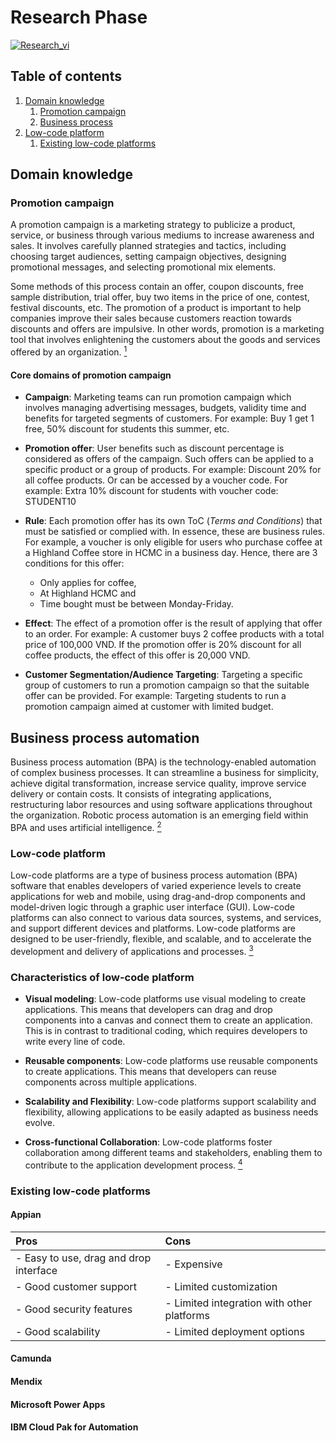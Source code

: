 # Research Phase

[![Research_vi](https://github.com/yammadev/flag-icons/blob/master/png/VN.png?raw=true)](./vi/research_vi.md)

## Table of contents
1. [Domain knowledge](#domain-knowledge)
    1. [Promotion campaign](#promotion-campaign)
	2. [Business process](#business-process)
2. [Low-code platform](#low-code-platform)
	1. [Existing low-code platforms](#existing-low-code-platforms)

## Domain knowledge
### Promotion campaign

A promotion campaign is a marketing strategy to publicize a product, service, or business through various mediums to increase awareness and sales. It involves carefully planned strategies and tactics, including choosing target audiences, setting campaign objectives, designing promotional messages, and selecting promotional mix elements.

Some methods of this process contain an offer, coupon discounts, free sample distribution, trial offer, buy two items in the price of one, contest, festival discounts, etc. The promotion of a product is important to help companies improve their sales because customers reaction towards discounts and offers are impulsive. In other words, promotion is a marketing tool that involves enlightening the customers about the goods and services offered by an organization. [<sup>1</sup>](https://byjus.com/commerce/what-is-promotion/)

#### Core domains of promotion campaign

- **Campaign**: Marketing teams can run promotion campaign which involves managing advertising messages, budgets, validity time and benefits for targeted segments of customers. For example: Buy 1 get 1 free, 50% discount for students this summer, etc.

- **Promotion offer**: User benefits such as discount percentage is considered as offers of the campaign. Such offers can be applied to a specific product or a group of products. For example: Discount 20% for all coffee products. Or can be accessed by a voucher code. For example: Extra 10% discount for students with voucher code: STUDENT10

- **Rule**: Each promotion offer has its own ToC (*Terms and Conditions*) that must be satisfied or complied with. In essence, these are business rules. For example, a voucher is only eligible for users who purchase coffee at a Highland Coffee store in HCMC in a business day. Hence, there are 3 conditions for this offer: 
	- Only applies for coffee, 
	- At Highland HCMC and 
	- Time bought must be between Monday-Friday.

- **Effect**: The effect of a promotion offer is the result of applying that offer to an order. For example: A customer buys 2 coffee products with a total price of 100,000 VND. If the promotion offer is 20% discount for all coffee products, the effect of this offer is 20,000 VND.

- **Customer Segmentation/Audience Targeting**: Targeting a specific group of customers to run a promotion campaign so that the suitable offer can be provided. For example: Targeting students to run a promotion campaign aimed at customer with limited budget.

## Business process automation

Business process automation (BPA) is the technology-enabled automation of complex business processes. It can streamline a business for simplicity, achieve digital transformation, increase service quality, improve service delivery or contain costs. It consists of integrating applications, restructuring labor resources and using software applications throughout the organization. Robotic process automation is an emerging field within BPA and uses artificial intelligence. [<sup>2</sup>](https://en.wikipedia.org/wiki/Business_process_automation)


### Low-code platform

Low-code platforms are a type of business process automation (BPA) software that enables developers of varied experience levels to create applications for web and mobile, using drag-and-drop components and model-driven logic through a graphic user interface (GUI). Low-code platforms can also connect to various data sources, systems, and services, and support different devices and platforms. Low-code platforms are designed to be user-friendly, flexible, and scalable, and to accelerate the development and delivery of applications and processes.
[<sup>3</sup>](https://en.wikipedia.org/wiki/Low-code_development_platform)

### Characteristics of low-code platform

- **Visual modeling**: Low-code platforms use visual modeling to create applications. This means that developers can drag and drop components into a canvas and connect them to create an application. This is in contrast to traditional coding, which requires developers to write every line of code.

- **Reusable components**: Low-code platforms use reusable components to create applications. This means that developers can reuse components across multiple applications.

- **Scalability and Flexibility**: Low-code platforms support scalability and flexibility, allowing applications to be easily adapted as business needs evolve.

- **Cross-functional Collaboration**: Low-code platforms foster collaboration among different teams and stakeholders, enabling them to contribute to the application development process. [<sup>4</sup>](https://www.linkedin.com/advice/3/how-do-low-code-platforms-enable-cross-functional)


### Existing low-code platforms <a name="existing-low-code-platforms"></a>

#### Appian


| Pros | Cons |
| :--- | :--- |
| - Easy to use, drag and drop interface | - Expensive |
| - Good customer support | - Limited customization |
| - Good security features | - Limited integration with other platforms |
| - Good scalability | - Limited deployment options |

#### Camunda

#### Mendix

#### Microsoft Power Apps

#### IBM Cloud Pak for Automation
